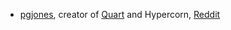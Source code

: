 
- [pgjones](https://pgjones.dev/), creator of [Quart](http://pgjones.gitlab.io/quart/index.html) and Hypercorn, [Reddit](https://www.reddit.com/user/stetio/) 